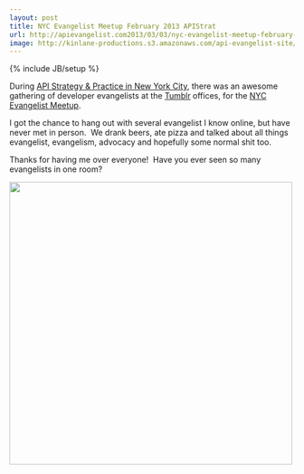 ```yaml
---
layout: post
title: NYC Evangelist Meetup February 2013 APIStrat
url: http://apievangelist.com2013/03/03/nyc-evangelist-meetup-february-2013-apistrat/
image: http://kinlane-productions.s3.amazonaws.com/api-evangelist-site/blog/dev-evangelist-nyc.jpeg
---
```

{% include JB/setup %}<p>
     During <a href="http://www.apistrategyconference.com/">API Strategy &amp; Practice in New York City</a>, there was an awesome gathering of developer evangelists at the <a href="http://www.tumblr.com/dashboard">Tumblr</a> offices, for the <a href="http://www.meetup.com/nycevangelists/events/104141492/" target="_blank">NYC Evangelist Meetup</a>.
</p>
<p>
     I got the chance to hang out with several evangelist I know online, but have never met in person.  We drank beers, ate pizza and talked about all things evangelist, evangelism, advocacy and hopefully some normal shit too. 
</p>
<p>
     Thanks for having me over everyone!  Have you ever seen so many evangelists in one room?
</p>
<p>
     <a href="http://www.meetup.com/nycevangelists/events/104141492/" target="_blank"><img src="https://s3.amazonaws.com/kinlane-productions/events/api-strategy-practice-conference/pics/dev-evangelist-nyc.jpeg"  width="500" /></a>
</p>
